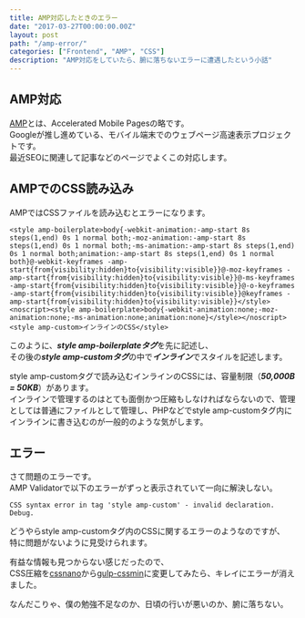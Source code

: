 ```yaml
---
title: AMP対応したときのエラー
date: "2017-03-27T00:00:00.00Z"
layout: post
path: "/amp-error/"
categories: ["Frontend", "AMP", "CSS"]
description: "AMP対応をしていたら、腑に落ちないエラーに遭遇したという小話"
---
```


## AMP対応
[AMP](https://www.ampproject.org/ja/)とは、Accelerated Mobile Pagesの略です。  
Googleが推し進めている、モバイル端末でのウェブページ高速表示プロジェクトです。  
最近SEOに関連して記事などのページでよくこの対応します。

## AMPでのCSS読み込み
AMPではCSSファイルを読み込むとエラーになります。  
```
<style amp-boilerplate>body{-webkit-animation:-amp-start 8s steps(1,end) 0s 1 normal both;-moz-animation:-amp-start 8s steps(1,end) 0s 1 normal both;-ms-animation:-amp-start 8s steps(1,end) 0s 1 normal both;animation:-amp-start 8s steps(1,end) 0s 1 normal both}@-webkit-keyframes -amp-start{from{visibility:hidden}to{visibility:visible}}@-moz-keyframes -amp-start{from{visibility:hidden}to{visibility:visible}}@-ms-keyframes -amp-start{from{visibility:hidden}to{visibility:visible}}@-o-keyframes -amp-start{from{visibility:hidden}to{visibility:visible}}@keyframes -amp-start{from{visibility:hidden}to{visibility:visible}}</style><noscript><style amp-boilerplate>body{-webkit-animation:none;-moz-animation:none;-ms-animation:none;animation:none}</style></noscript>
<style amp-custom>インラインのCSS</style>
```
このように、***style amp-boilerplateタグ***を先に記述し、  
その後の***style amp-customタグ***の中で***インライン***でスタイルを記述します。

style amp-customタグで読み込むインラインのCSSには、容量制限（***50,000B = 50KB***）があります。  
インラインで管理するのはとても面倒かつ圧縮もしなければならないので、管理としては普通にファイルとして管理し、PHPなどでstyle amp-customタグ内にインラインに書き込むのが一般的のような気がします。

## エラー
さて問題のエラーです。  
AMP Validatorで以下のエラーがずっと表示されていて一向に解決しない。  
```
CSS syntax error in tag 'style amp-custom' - invalid declaration. Debug.
```
どうやらstyle amp-customタグ内のCSSに関するエラーのようなのですが、  
特に問題がないように見受けられます。

有益な情報も見つからない感じだったので、  
CSS圧縮を[cssnano](https://github.com/ben-eb/cssnano)から[gulp-cssmin](https://github.com/chilijung/gulp-cssmin)に変更してみたら、キレイにエラーが消えました。

なんだこりゃ、僕の勉強不足なのか、日頃の行いが悪いのか、腑に落ちない。
